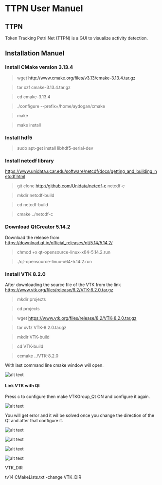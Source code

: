 # TTPN User Manuel

## TTPN
Token Tracking Petri Net (TTPN) is a GUI to visualize activity detection.

## Installation Manuel

### Install CMake version 3.13.4 

> wget http://www.cmake.org/files/v3.13/cmake-3.13.4.tar.gz

> tar xzf cmake-3.13.4.tar.gz

> cd cmake-3.13.4

> ./configure --prefix=/home/aydogan/cmake

> make

> make install

### Install hdf5

> sudo apt-get install libhdf5-serial-dev

### Install netcdf library

https://www.unidata.ucar.edu/software/netcdf/docs/getting_and_building_netcdf.html

> git clone http://github.com/Unidata/netcdf-c netcdf-c

> mkdir netcdf-build

> cd netcdf-build

> cmake ../netcdf-c

### Download QtCreator 5.14.2
Download the release from https://download.qt.io/official_releases/qt/5.14/5.14.2/

> chmod +x qt-opensource-linux-x64-5.14.2.run

> ./qt-opensource-linux-x64-5.14.2.run

### Install VTK 8.2.0

After downloading the source file of the VTK from the link https://www.vtk.org/files/release/8.2/VTK-8.2.0.tar.gz

> mkdir projects

> cd projects

> wget https://www.vtk.org/files/release/8.2/VTK-8.2.0.tar.gz

> tar xvfz VTK-8.2.0.tar.gz

> mkdir VTK-build

> cd VTK-build

> ccmake ../VTK-8.2.0

With last command line cmake window will open.

![alt text](https://user-images.githubusercontent.com/70952816/95137242-55136c80-0770-11eb-9af0-651f87d83352.png)

#### Link VTK with Qt


Press c to configure then make VTKGroup_Qt ON and configure it again.

![alt text](https://user-images.githubusercontent.com/70952816/95137239-53e23f80-0770-11eb-9937-07bffacbb806.png)

You will get error and it wil be solved once you change the direction of the Qt and after that configure it.

![alt text](https://user-images.githubusercontent.com/70952816/95137237-53e23f80-0770-11eb-8f26-20bb8f935fb3.png)

![alt text](https://user-images.githubusercontent.com/70952816/95137233-52b11280-0770-11eb-94e4-56dd824dd1ff.png)

![alt text](https://user-images.githubusercontent.com/70952816/95137232-52187c00-0770-11eb-8a48-7e58c042dfd6.png)

![alt text](https://user-images.githubusercontent.com/70952816/95137229-517fe580-0770-11eb-9228-e37b5888247a.png)

VTK_DIR

tv14 CMakeLists.txt
-change VTK_DIR

